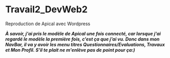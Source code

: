 # Travail2_DevWeb2
Reproduction de Apical avec Wordpress


***À savoir, j'ai pris le modèle de Apical une fois connecté, car lorsque j'ai regardé le modèle la première fois, c'est ça que j'ai vu. Donc dans mon NavBar, il va y avoir les menu titres Questionnaires/Evaluations, Travaux et Mon Profil. S'il te plait ne m'enlève pas de point pour ça:)***
